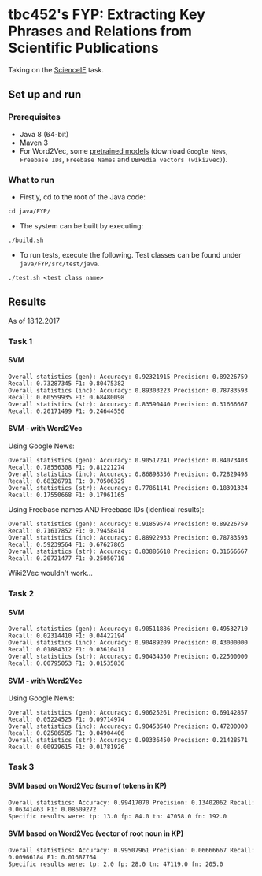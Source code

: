 # tbc452's FYP: Extracting Key Phrases and Relations from Scientific Publications

Taking on the [ScienceIE](https://scienceie.github.io/) task.

## Set up and run
### Prerequisites
* Java 8 (64-bit)
* Maven 3
* For Word2Vec, some [pretrained models](https://github.com/3Top/word2vec-api) (download `Google News`, `Freebase IDs`, `Freebase Names` and `DBPedia vectors (wiki2vec)`).

### What to run
* Firstly, cd to the root of the Java code:
```
cd java/FYP/
```
* The system can be built by executing:
```
./build.sh 
```
* To run tests, execute the following. Test classes can be found under `java/FYP/src/test/java`.
```
./test.sh <test class name>
```

## Results
As of 18.12.2017
### Task 1
#### SVM
```
Overall statistics (gen): Accuracy: 0.92321915 Precision: 0.89226759 Recall: 0.73287345 F1: 0.80475382
Overall statistics (inc): Accuracy: 0.89303223 Precision: 0.78783593 Recall: 0.60559935 F1: 0.68480098
Overall statistics (str): Accuracy: 0.83590440 Precision: 0.31666667 Recall: 0.20171499 F1: 0.24644550
```
#### SVM - with Word2Vec
Using Google News:
```
Overall statistics (gen): Accuracy: 0.90517241 Precision: 0.84073403 Recall: 0.78556308 F1: 0.81221274
Overall statistics (inc): Accuracy: 0.86898336 Precision: 0.72829498 Recall: 0.68326791 F1: 0.70506329
Overall statistics (str): Accuracy: 0.77861141 Precision: 0.18391324 Recall: 0.17550668 F1: 0.17961165
```
Using Freebase names AND Freebase IDs (identical results):
```
Overall statistics (gen): Accuracy: 0.91859574 Precision: 0.89226759 Recall: 0.71617852 F1: 0.79458414
Overall statistics (inc): Accuracy: 0.88922933 Precision: 0.78783593 Recall: 0.59239564 F1: 0.67627865
Overall statistics (str): Accuracy: 0.83886618 Precision: 0.31666667 Recall: 0.20721477 F1: 0.25050710
```
Wiki2Vec wouldn't work...
### Task 2
#### SVM 
```
Overall statistics (gen): Accuracy: 0.90511886 Precision: 0.49532710 Recall: 0.02314410 F1: 0.04422194
Overall statistics (inc): Accuracy: 0.90489209 Precision: 0.43000000 Recall: 0.01884312 F1: 0.03610411
Overall statistics (str): Accuracy: 0.90434350 Precision: 0.22500000 Recall: 0.00795053 F1: 0.01535836
```
#### SVM - with Word2Vec
Using Google News:
```
Overall statistics (gen): Accuracy: 0.90625261 Precision: 0.69142857 Recall: 0.05224525 F1: 0.09714974
Overall statistics (inc): Accuracy: 0.90453540 Precision: 0.47200000 Recall: 0.02586585 F1: 0.04904406
Overall statistics (str): Accuracy: 0.90336450 Precision: 0.21428571 Recall: 0.00929615 F1: 0.01781926
```
### Task 3
#### SVM based on Word2Vec (sum of tokens in KP)
```
Overall statistics: Accuracy: 0.99417070 Precision: 0.13402062 Recall: 0.06341463 F1: 0.08609272
Specific results were: tp: 13.0 fp: 84.0 tn: 47058.0 fn: 192.0
```
#### SVM based on Word2Vec (vector of root noun in KP)
```
Overall statistics: Accuracy: 0.99507961 Precision: 0.06666667 Recall: 0.00966184 F1: 0.01687764
Specific results were: tp: 2.0 fp: 28.0 tn: 47119.0 fn: 205.0
```

